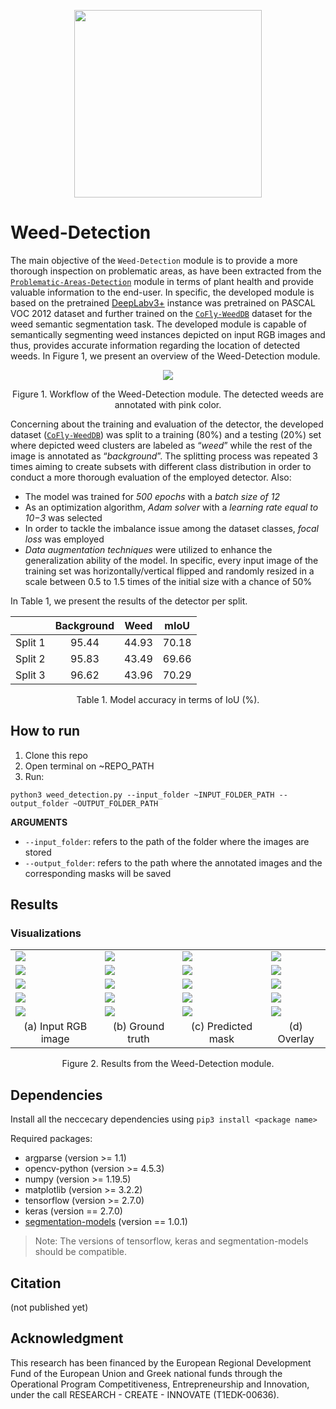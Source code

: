<p align="center">
<img src="https://user-images.githubusercontent.com/77329407/105342573-3040e900-5be9-11eb-92df-7c09392b1e0c.png" width="300" />

# Weed-Detection
  
The main objective of the ```Weed-Detection``` module is to provide a more thorough inspection on problematic areas, as have been extracted from the [```Problematic-Areas-Detection```](https://github.com/CoFly-Project/Problematic-Areas-Detection) module in terms of plant health and provide valuable information to the end-user. In specific, the developed module is based on the pretrained [DeepLabv3+](https://github.com/qubvel/segmentation_models) instance was pretrained on PASCAL VOC 2012 dataset and further trained on the  [```CoFly-WeedDB```](https://github.com/CoFly-Project/CoFly-WeedDB) dataset for the weed semantic segmentation task. The developed module is capable of semantically segmenting weed instances depicted on input RGB images and thus, provides accurate information regarding the location of detected weeds. In Figure 1, we present an overview of the Weed-Detection module.
  
<p align="center">
<img src="https://user-images.githubusercontent.com/80779522/149305858-3b9a42d4-9e88-4351-a160-c6a61ff8fe55.png"/>
<figcaption align = "center"><p align="center">
  Figure 1. Workflow of the Weed-Detection module. The detected weeds are annotated with pink color.
    </figcaption>
  
Concerning about the training and evaluation of the detector, the developed dataset ([```CoFly-WeedDB```](https://github.com/CoFly-Project/CoFly-WeedDB)) was split to a training (80%) and a testing (20%) set where depicted weed clusters are labeled as “*weed*” while the rest of the image is annotated as “*background*”. The splitting process was repeated 3 times aiming to create subsets with different class distribution in order to conduct a more thorough evaluation of the employed detector. Also:
* The model was trained for *500 epochs* with a *batch size of 12*
* As an optimization algorithm, *Adam solver* with a *learning rate equal to 10−3* was selected
* In order to tackle the imbalance issue among the dataset classes, *focal loss* was employed
* *Data augmentation techniques* were utilized to enhance the generalization ability of the model. In specific, every input image of the training set was horizontally/vertical flipped and randomly resized in a scale between 0.5 to 1.5 times of the initial size with a chance of 50%
  
In Table 1, we present the results of the detector per split.
  
<div align="center">
  
|      |Background|Weed| mIoU
| :---:  | :---: | :---: | :---: | 
Split 1|95.44|44.93|70.18
Split 2|95.83|43.49|69.66
Split 3|96.62|43.96|70.29
<figcaption align = "center"><p align="center">Table 1. Model accuracy in terms of IoU (%).</figcaption>
</figure>
</div>

<!-- ![ID_00048_UAV_dji phantom 4 pro hawk 1_ Lat=39 54212427861807,Lon=22 64442951302024,Alt=4 900000095367432 _DATE_03_07_2019_14_38_56](https://user-images.githubusercontent.com/80779522/149367634-127c1619-c594-4dc6-9746-4cb5d45a68fb.png)
![ID_00049_UAV_dji phantom 4 pro hawk 1_ Lat=39 54212238368247,Lon=22 644427100249906,Alt=4 900000095367432 _DATE_03_07_2019_14_38_57](https://user-images.githubusercontent.com/80779522/149367641-98c69eea-c961-4133-b668-41d4c097cbea.png)
![ID_00052_UAV_dji phantom 4 pro hawk 1_ Lat=39 54211477371615,Lon=22 644417506003943,Alt=4 900000095367432 _DATE_03_07_2019_14_38_59](https://user-images.githubusercontent.com/80779522/149367645-ad9045b1-db9d-42ed-8c7d-0b492ca084f4.png)
![ID_00053_UAV_dji phantom 4 pro hawk 1_ Lat=39 542112844908914,Lon=22 64441509154499,Alt=4 900000095367432 _DATE_03_07_2019_14_39_00](https://user-images.githubusercontent.com/80779522/149367648-28d000f3-c047-4eeb-ba65-ea317601bf64.png)
![ID_00056_UAV_dji phantom 4 pro hawk 1_ Lat=39 54203384270712,Lon=22 6443173135562,Alt=4 900000095367432 _DATE_03_07_2019_14_39_01](https://user-images.githubusercontent.com/80779522/149367650-fef3be86-04e5-468b-bed2-f6f153f5917c.png)
![ID_00057_UAV_dji phantom 4 pro hawk 1_ Lat=39 542029925582796,Lon=22 644312197750764,Alt=4 900000095367432 _DATE_03_07_2019_14_39_02](https://user-images.githubusercontent.com/80779522/149367653-88f1d43d-612b-4bc6-9b3f-edd7ac3fd964.png)
![ID_00058_UAV_dji phantom 4 pro hawk 1_ Lat=39 54202799708822,Lon=22 644309643225288,Alt=4 900000095367432 _DATE_03_07_2019_14_39_04](https://user-images.githubusercontent.com/80779522/149367656-4ac2613e-886f-4e26-94b0-c97dacce08a8.png)
![ID_00061_UAV_dji phantom 4 pro hawk 1_ Lat=39 54190261857315,Lon=22 64415333458149,Alt=5 0 _DATE_03_07_2019_14_39_11](https://user-images.githubusercontent.com/80779522/149367661-113c38f2-5077-4c78-b68f-e03d6ac33a0d.png)
![ID_00068_UAV_dji phantom 4 pro hawk 1_ Lat=39 541760147284556,Lon=22 643725690503484,Alt=4 900000095367432 _DATE_03_07_2019_14_39_28](https://user-images.githubusercontent.com/80779522/149367672-8da26015-0414-4430-8c43-d9b8b793193e.png)
![ID_00074_UAV_dji phantom 4 pro hawk 1_ Lat=39 54193593867384,Lon=22 643553973830834,Alt=4 900000095367432 _DATE_03_07_2019_14_39_31](https://user-images.githubusercontent.com/80779522/149367696-b949e1d0-77a2-43e4-995a-aafafb3b3bd9.png)
![ID_00082_UAV_dji phantom 4 pro hawk 1_ Lat=39 541931324836035,Lon=22 644130139884748,Alt=4 900000095367432 _DATE_03_07_2019_14_39_50](https://user-images.githubusercontent.com/80779522/149367714-a3abebef-11ea-4091-a004-4bb3205f673c.png)
![ID_00083_UAV_dji phantom 4 pro hawk 1_ Lat=39 541931332861004,Lon=22 644133585734583,Alt=4 900000095367432 _DATE_03_07_2019_14_39_52](https://user-images.githubusercontent.com/80779522/149367750-b149fed8-9322-44cd-a8bc-e2f15a2d53d1.png)
![ID_00086_UAV_dji phantom 4 pro hawk 1_ Lat=39 541931373298524,Lon=22 644143932704814,Alt=4 900000095367432 _DATE_03_07_2019_14_39_58](https://user-images.githubusercontent.com/80779522/149367779-b0e4fe8e-97c3-44bb-9542-84f494515aa4.png)
![ID_00088_UAV_dji phantom 4 pro hawk 1_ Lat=39 54193316161664,Lon=22 644220651922506,Alt=4 800000190734863 _DATE_03_07_2019_14_39_59](https://user-images.githubusercontent.com/80779522/149367808-4a3fea08-3c6c-458a-8168-9640b02bf147.png)
![ID_00091_UAV_dji phantom 4 pro hawk 1_ Lat=39 54193035860856,Lon=22 644614169849085,Alt=4 900000095367432 _DATE_03_07_2019_14_40_00](https://user-images.githubusercontent.com/80779522/149367845-f1e8a6fa-2fbd-453f-8215-f5a6a2008b6d.png)
![ID_00096_UAV_dji phantom 4 pro hawk 1_ Lat=39 54193248783165,Lon=22 644830630289068,Alt=4 900000095367432 _DATE_03_07_2019_14_40_10](https://user-images.githubusercontent.com/80779522/149367875-9e8703cc-9372-4611-a09c-db265a5c11b5.png)
![ID_00097_UAV_dji phantom 4 pro hawk 1_ Lat=39 54193245666975,Lon=22 644834155659538,Alt=5 0 _DATE_03_07_2019_14_40_11](https://user-images.githubusercontent.com/80779522/149367916-d84e7154-4f8f-4d2d-a9e3-be135ab52c33.png)
![ID_00106_UAV_dji phantom 4 pro hawk 1_ Lat=39 541931716392135,Lon=22 645561071289258,Alt=4 900000095367432 _DATE_03_07_2019_14_40_29](https://user-images.githubusercontent.com/80779522/149367950-c665c92e-c255-4613-b872-7ce0e6ffafcb.png)
![ID_00110_UAV_dji phantom 4 pro hawk 1_ Lat=39 541930847402305,Lon=22 645747946119535,Alt=5 0 _DATE_03_07_2019_14_40_32](https://user-images.githubusercontent.com/80779522/149367976-d4cb0c4b-200a-4b74-969d-6a0b359ef1bd.png)
![ID_00111_UAV_dji phantom 4 pro hawk 1_ Lat=39 54193005334696,Lon=22 645817738398737,Alt=5 0 _DATE_03_07_2019_14_40_36](https://user-images.githubusercontent.com/80779522/149368013-bafb6c52-40a5-449f-b927-6a7690989736.png)
![ID_00115_UAV_dji phantom 4 pro hawk 1_ Lat=39 54193493669876,Lon=22 64617081087172,Alt=4 900000095367432 _DATE_03_07_2019_14_40_48](https://user-images.githubusercontent.com/80779522/149368041-3006c53c-d079-4a52-9ace-f9cd8a2fe869.png)
![ID_00116_UAV_dji phantom 4 pro hawk 1_ Lat=39 54193509084076,Lon=22 64617422028293,Alt=4 900000095367432 _DATE_03_07_2019_14_40_50](https://user-images.githubusercontent.com/80779522/149368060-254f77f0-d1be-49b6-9a9a-11d1f9932982.png)
![ID_00120_UAV_dji phantom 4 pro hawk 1_ Lat=39 54210226914222,Lon=22 646142643191187,Alt=5 0 _DATE_03_07_2019_14_40_58](https://user-images.githubusercontent.com/80779522/149368077-96aa3ba2-888a-4089-9691-3cbac1a7d998.png)
![ID_00129_UAV_dji phantom 4 pro hawk 1_ Lat=39 542102571277205,Lon=22 645483517538135,Alt=5 0 _DATE_03_07_2019_14_41_15](https://user-images.githubusercontent.com/80779522/149368112-1f54a46f-2614-4c88-8900-bf154c84db88.png)
![ID_00135_UAV_dji phantom 4 pro hawk 1_ Lat=39 5421032925867,Lon=22 64506277085889,Alt=5 0 _DATE_03_07_2019_14_41_27](https://user-images.githubusercontent.com/80779522/149368139-40c11601-1420-4d24-98ac-7ff103852e70.png)
![ID_00136_UAV_dji phantom 4 pro hawk 1_ Lat=39 54210393948282,Lon=22 644992056004764,Alt=5 0 _DATE_03_07_2019_14_41_27](https://user-images.githubusercontent.com/80779522/149368176-fcb4ab0a-8a7b-4f3d-b52d-de3763908763.png)
![ID_00138_UAV_dji phantom 4 pro hawk 1_ Lat=39 54210701481885,Lon=22 644849797228876,Alt=5 0 _DATE_03_07_2019_14_41_31](https://user-images.githubusercontent.com/80779522/149368210-7b6b3daa-954d-4307-97f8-1e8e8d4a6efa.png)
![ID_00142_UAV_dji phantom 4 pro hawk 1_ Lat=39 54210676625316,Lon=22 644570296231713,Alt=5 0 _DATE_03_07_2019_14_41_43](https://user-images.githubusercontent.com/80779522/149368238-7ed2ac39-c1ce-4e3a-8980-5c29ed0f1ca4.png)
![ID_00145_UAV_dji phantom 4 pro hawk 1_ Lat=39 54218646912881,Lon=22 644424401747415,Alt=5 0 _DATE_03_07_2019_14_41_49](https://user-images.githubusercontent.com/80779522/149368278-fb0590d0-4913-40dc-b0c9-7e0d79f82b7b.png)
![ID_00147_UAV_dji phantom 4 pro hawk 1_ Lat=39 54226945067451,Lon=22 64442726480141,Alt=5 0 _DATE_03_07_2019_14_41_54](https://user-images.githubusercontent.com/80779522/149368289-9e1e1e21-b680-4e63-8bff-c2c371e8c8ec.png)
![ID_00150_UAV_dji phantom 4 pro hawk 1_ Lat=39 54227810300132,Lon=22 644643009866716,Alt=4 900000095367432 _DATE_03_07_2019_14_41_58](https://user-images.githubusercontent.com/80779522/149368291-a1fe6d41-e6ad-48ab-a083-0e4648fb5aa4.png)
![ID_00151_UAV_dji phantom 4 pro hawk 1_ Lat=39 542278121761,Lon=22 644646552367792,Alt=4 900000095367432 _DATE_03_07_2019_14_41_58](https://user-images.githubusercontent.com/80779522/149368293-7b9f8afe-82aa-462c-81b5-2f383538095a.png)
![ID_00162_UAV_dji phantom 4 pro hawk 1_ Lat=39 5422813419113,Lon=22 645436838479792,Alt=5 0 _DATE_03_07_2019_14_42_23](https://user-images.githubusercontent.com/80779522/149368296-4a0a437e-63c4-4945-8d4f-a314b07e2ab8.png)
![ID_00168_UAV_dji phantom 4 pro hawk 1_ Lat=39 54230450578458,Lon=22 645749401931546,Alt=5 099999904632568 _DATE_03_07_2019_14_42_32](https://user-images.githubusercontent.com/80779522/149368297-a4d0fe75-e8ac-4c8d-ad56-9853cbc0269a.png)
![ID_00170_UAV_dji phantom 4 pro hawk 1_ Lat=39 54241457364314,Lon=22 645743751011544,Alt=5 0 _DATE_03_07_2019_14_42_37](https://user-images.githubusercontent.com/80779522/149368302-fdefcd7f-7690-4a86-a7e0-ee3af469f4cb.png)
![ID_00174_UAV_dji phantom 4 pro hawk 1_ Lat=39 54244811839094,Lon=22 64553941692437,Alt=4 900000095367432 _DATE_03_07_2019_14_42_46](https://user-images.githubusercontent.com/80779522/149368303-0106030a-8c85-4173-9606-529e23b2b159.png)
![ID_00177_UAV_dji phantom 4 pro hawk 1_ Lat=39 54244840442387,Lon=22 645332618430654,Alt=4 900000095367432 _DATE_03_07_2019_14_42_54](https://user-images.githubusercontent.com/80779522/149368308-f4f2166c-1cf5-4271-9952-a4f8fe806ba2.png)
![ID_00183_UAV_dji phantom 4 pro hawk 1_ Lat=39 542451006911875,Lon=22 644911984033477,Alt=4 900000095367432 _DATE_03_07_2019_14_43_02](https://user-images.githubusercontent.com/80779522/149368312-ff83edc1-65ac-495d-b496-654758173240.png)
![ID_00187_UAV_dji phantom 4 pro hawk 1_ Lat=39 54261113579653,Lon=22 64486757250199,Alt=5 0 _DATE_03_07_2019_14_43_12](https://user-images.githubusercontent.com/80779522/149368319-b924ee6c-0187-40f7-8edb-ec3ab197a32c.png) -->

## How to run
  
1. Clone this repo
2. Open terminal on ~REPO_PATH
3. Run:
```
python3 weed_detection.py --input_folder ~INPUT_FOLDER_PATH --output_folder ~OUTPUT_FOLDER_PATH
```
**ARGUMEΝTS**
  * ```--input_folder```:  refers to the path of the folder where the images are stored
  * ```--output_folder```: refers to the path where the annotated images and the corresponding masks will be saved

## Results
  
### Visualizations  
  <table class="center">
   <tr class="center">
    <td><img src= "https://user-images.githubusercontent.com/80779522/148941318-6922edc4-a11e-47f7-8feb-71659367fe80.png" align="center" /></td>
    <td><img src= "https://user-images.githubusercontent.com/80779522/149325086-f561b75f-51f2-4624-88fb-6649e9a740ac.png" align="center" /></td>
    <td><img src= "https://user-images.githubusercontent.com/80779522/149202187-d4f62556-a42a-4bf3-a601-826848c9b23c.png" align="center" /></td>  
    <td><img src= "https://user-images.githubusercontent.com/80779522/149201959-c48a2f4f-c074-4b09-a286-2d6dbf4a9276.png" align="center" /></td> 
   </tr>
    <tr class="center">
    <td><img src= "https://user-images.githubusercontent.com/80779522/149515973-5fbf6dd8-5383-4a03-924b-b24a935de5fc.png" align="center" /></td>
    <td><img src= "https://user-images.githubusercontent.com/80779522/149518612-27d5eac2-acec-49c3-a769-3412788b9a5a.png" align="center" /></td>
    <td><img src= "https://user-images.githubusercontent.com/80779522/149515662-03f7a34a-0398-4ebf-b4a0-6a061cd6cc7a.png" align="center" /></td>  
    <td><img src= "https://user-images.githubusercontent.com/80779522/149515759-24be4d2e-a3b9-4d4f-9ba0-0256d069641e.png" align="center" /></td> 
   </tr> 
    <tr class="center">
    <td><img src= "https://user-images.githubusercontent.com/80779522/149202267-3c24a3dd-97d3-439b-b647-142bd64278a8.png" align="center" /></td>
    <td><img src= "https://user-images.githubusercontent.com/80779522/149324545-a39c8edd-3c8b-4298-9c8b-b17278270c7a.png" align="center" /></td>
    <td><img src= "https://user-images.githubusercontent.com/80779522/149202190-9fb88165-98e1-45e8-90f6-77e5c1ba55dd.png" align="center" /></td>  
    <td><img src= "https://user-images.githubusercontent.com/80779522/149202002-d49ab489-83a5-4ea7-98f0-90c9c7e7835b.png" align="center" /></td> 
   </tr>
    <tr class="center">
    <td><img src= "https://user-images.githubusercontent.com/80779522/149201857-eeb19a19-14e9-4dae-b3c6-0ed8886677a3.png" align="center" /></td>
    <td><img src= "https://user-images.githubusercontent.com/80779522/149324548-6b5a1ef2-cfd7-488b-8292-fd372453f015.png" align="center" /></td>
    <td><img src= "https://user-images.githubusercontent.com/80779522/149202195-9c0614c3-606d-402e-a84b-d389dbf35619.png" align="center" /></td>  
    <td><img src= "https://user-images.githubusercontent.com/80779522/149202098-b8eda456-4f4a-4ffa-ad88-8412dc38d47a.png" align="center" /></td> 
   </tr>
   <tr class="center">
    <td><img src= "https://user-images.githubusercontent.com/80779522/149201901-e90286db-6277-4220-b236-0587ff1ac385.png" align="center" /></td>
    <td><img src= "https://user-images.githubusercontent.com/80779522/149324538-eb4238c9-f20e-45ab-a843-5295e13de105.png" align="center" /></td>
    <td><img src= "https://user-images.githubusercontent.com/80779522/149202196-e54ae7a6-cc51-46f7-bc3e-7b38511b4dc3.png" align="center" /></td>  
    <td><img src= "https://user-images.githubusercontent.com/80779522/149202140-b268fc66-b533-4a92-a9d2-380baface177.png" align="center" /></td> 
   </tr> 
 
   <tr align="center">
    <td>(a) Input RGB image</td>
    <td>(b) Ground truth</td>
    <td>(c) Predicted mask</td>   
    <td>(d) Overlay</td>
  </tr>  
 </table>
 
  <figcaption align = "center"><p align="center">
  Figure 2. Results from the Weed-Detection module.
    </figcaption>

## Dependencies 
Install all the neccecary dependencies using ```pip3 install <package name>```

Required packages:
* argparse (version >= 1.1)
* opencv-python (version >= 4.5.3)
* numpy (version >= 1.19.5)
* matplotlib (version >= 3.2.2)
* tensorflow (version >= 2.7.0)
* keras (version == 2.7.0)
* [segmentation-models](https://github.com/qubvel/segmentation_models) (version == 1.0.1)

> Note: The versions of tensorflow, keras and segmentation-models should be compatible. 

## Citation
(not published yet)

## Acknowledgment
This research has been financed by the European Regional Development Fund of the European Union and Greek national funds through the Operational Program Competitiveness, Entrepreneurship and Innovation, under the call RESEARCH - CREATE - INNOVATE (T1EDK-00636).
